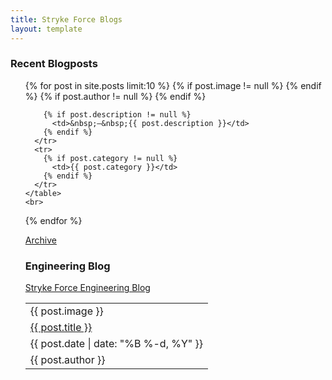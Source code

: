 ```yaml
---
title: Stryke Force Blogs
layout: template
---
```


<h3>Recent Blogposts</h3>

<ul>
  {% for post in site.posts limit:10 %}
    <table>
    {% if post.image != null %}
      <tr>
        <td>{{ post.image }}</td>
      </tr>
    {% endif %}
      <tr>
        <td><a href="{{ post.url }}">{{ post.title }}</a></td>
      </tr>
      <tr>
        <td>{{ post.date | date: "%B %-d, %Y" }}</td>
      </tr>
      <tr>
        {% if post.author != null %}
          <td>{{ post.author }}</td>
        {% endif %}

        {% if post.description != null %}
          <td>&nbsp;–&nbsp;{{ post.description }}</td>
        {% endif %}
      </tr>
      <tr>
        {% if post.category != null %}
          <td>{{ post.category }}</td>
        {% endif %}
      </tr>
    </table>
    <br>
  {% endfor %}
</ul>

<a href="{{ site.url }}/archive/">Archive</a>

<h3>Engineering Blog</h3>
<a href = "https://strykeforce.github.io">Stryke Force Engineering Blog</a>
